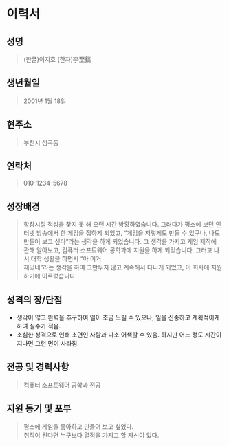 # 이력서
## 성명  
> (한글)이지호 (한자)李至鎬
## 생년월일 
> 2001년 1월 18일
## 현주소
> 부천시 심곡동
## 연락처 
> 010-1234-5678
## 성장배경
> 학창시절 적성을 찾지 못 해 오랜 시간 방황하였습니다.
그러다가 평소에 보던 인터넷 방송에서 한 게임을 접하게 되었고, “게임을 저렇게도
만들 수 있구나, 나도 만들어 보고 싶다”라는 생각을 하게 되었습니다.
그 생각을 가지고 게임 제작에 <br>관해 알아보고, 컴퓨터 소프트웨어 공학과에 지원을 하게 되었습니다.
그러고 나서 대학 생활을 하면서 “아 이거 <br>재밌네”라는 생각을 하여 그만두지 않고
계속해서 다니게 되었고, 이 회사에 지원하기에 이르렀습니다.
## 성격의 장/단점
- 생각이 많고 완벽을 추구하여 일이 조금 느릴 수 있으나, 일을 신중하고 계획적이게 하여 실수가 적음.
- 소심한 성격으로 인해 초면인 사람과 다소 어색할 수 있음. 하지만 어느 정도 시간이 지나면 그런 면이 사라짐.
## 전공 및 경력사항
> 컴퓨터 소프트웨어 공학과 전공
## 지원 동기 및 포부
> 평소에 게임을 좋아하고 만들어 보고 싶었다.<br>
취직이 된다면 누구보다 열정을 가지고 할 자신이 있다.
